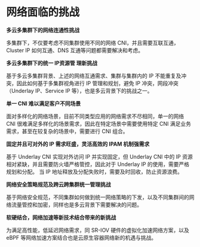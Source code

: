 # 网络面临的挑战

**多云多集群下的网络连通性挑战**

多集群下，不仅要考虑不同集群使用不同的网络 CNI，并且需要互联互通，Cluster IP 如何互通、DNS 互通等问题都需要解决和考虑。

**多云多集群下的统一 IP资源管 理新挑战**

基于多云多集群背景、上述的网络互通需求、集群与集群内的 IP 不能重复及冲突，因此如何基于多集群视角进行 IP 管理和规划，避免 IP 冲突，网段冲突（Underlay IP、Service IP 等），也是多云背景下的挑战之一。

**单一 CNI 难以满足客户不同场景**

面对多样化的网络场景，目前不同类型应用的网络需求不尽相同，单一的网络 CNI 很难满足多样化的场景需求，因此在特定场景中需要使用特定 CNI 满足业务需求，甚至在较复杂的场景中，需要进行 CNI 组合。

**固定并且可对外的 IP 需求旺盛，灵活高效的 IPAM 机制强需求**

基于 Underlay CNI 实现对外访问 IP 并实现固定，但 Underlay CNI 中的 IP 资源相对紧缺，并且需要防火墙严格管控，因此对于 Underlay IP 的使用，需要严格规划和分配。
当 IP 地址释放及分配失败时，需要及时回收，防止资源浪费。

**网络安全策略规范及跨云跨集群统一管理挑战**

基于网络安全规范，不同集群如何做到统一网络策略的下发，以及不同集群间的网络流量管控和加密，同样也是多云背景下需要解决的问题。

**软硬结合，网络加速等新技术结合带来的新挑战**

为满足高性能，低延迟网络需求，同 SR-IOV 硬件的虚拟化加速网络方案，以及 eBPF 等网络加速方案结合也是云原生容器网络新的机遇与挑战。

